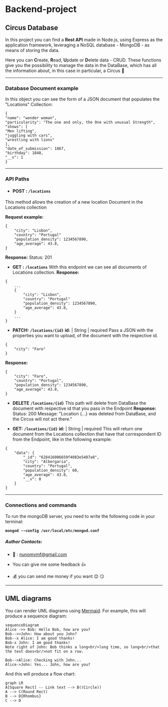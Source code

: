 # Backend-project

## Circus Database

In this project you can find a **Rest API** made in Node.js, using Express as the application framework, leveraging a NoSQL database - MongoDB - as means of storing the data.

Here you can **C**reate, **R**ead, **U**pdate or **D**elete data - CRUD. These functions give you the possibility to manage the data in the DataBase, which has all the information about, in this case in particular, a Circus :circus_tent:

---

<!-- In this REST API, information about a circus is managed, which employs several people, all of them with some particularities that make them unique and special. -->

### Database Document example

In this object you can see the form of a JSON document that populates the "Locations" Collection:
```
{
"name": "wonder woman",
"particularity": "The one and only, the One with unusual Strength",
"shows": [
"Men lifting",
"juggling with cars",
"wrestling with lions"
],
"date_of_submission": 1867,
"birthday": 1848,
"__v": 1
}

```

***

### API Paths  


- #### **POST :** ```/locations```  
This method allows the creation of a new location Document in the Locations collection

**Request example:**
```
{
	"city": "Lisbon",
	"country": "Portugal"
	"population_density": 1234567890,
	"age_average": 43.8,
}
```
**Response:**
Status: 201


- **GET :**  **```/locations```** 
With this endpoint we can see all documents of Locations collection.
**Response:** 
```
{
	...
	{
		"city": "Lisbon",
		"country": "Portugal"
		"population_density": 1234567890,
		"age_average": 43.8,
	}
	...
}
```

- **PATCH:** **```/locations/{id}```** 
**id:**		 |  String	  |  	 required
Pass a JSON with the properties you want to upload, of the document with the respective id.
```
{
	"city": "Faro"
}
```
**Response:** 
```
{
	"city": "Faro",
	"country": "Portugal",
	"population_density": 1234567890, 
	"age_average": 43.8,
}
```
- **DELETE** **```/locations/{id}```** 
This path will delete from DataBase the document with respective id that you pass in the Endpoint
**Response:** 
Status: 200
Message: "Location {...} was deleted from DataBase, and the Circus will not act there."

- **GET:** **`/locations/{id}`** 
**id:**		 |  String	  |  	 required
This will return one document from the Locations collection that have that correspondent ID from the Endpoint, like in the following example:

```
{
	"data": {
		"_id": "628416006659f4083e5487a8",
		"city": "Albergaria",
		"country": "Portugal",
		"population_density": 60,
		"age_average": 43.8,
		"__v": 0
	}
}
```
***

 
### Connections and commands

  
To run the mongoDB server, you need to write the following code in your terminal:

**`mongod --config /usr/local/etc/mongod.conf`**
 
##### Author Contacts:

- :e-mail: : nunomvmf@gmail.com

- You can give me some feedback :thumbsup:

- :moneybag: you can send me money if you want :relieved: :smirk:




---

## UML diagrams

You can render UML diagrams using [Mermaid](https://mermaidjs.github.io/). For example, this will produce a sequence diagram:

```mermaid
sequenceDiagram
Alice ->> Bob: Hello Bob, how are you?
Bob-->>John: How about you John?
Bob--x Alice: I am good thanks!
Bob-x John: I am good thanks!
Note right of John: Bob thinks a long<br/>long time, so long<br/>that the text does<br/>not fit on a row.

Bob-->Alice: Checking with John...
Alice->John: Yes... John, how are you?
```

And this will produce a flow chart:

```mermaid
graph LR
A[Square Rect] -- Link text --> B((Circle))
A --> C(Round Rect)
B --> D{Rhombus}
C --> D
```